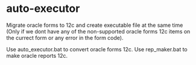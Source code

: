 # auto-executor
Migrate oracle forms to 12c and create executable file at the same time (Only if we dont have any of the non-supported oracle forms 12c items on the currect form or any error in the form code).

Use auto_executor.bat to convert oracle forms 12c.
Use rep_maker.bat to make oracle reports 12c.
